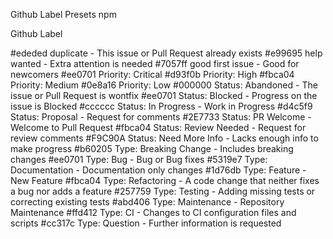 Github Label Presets
npm

Github Label

#ededed duplicate - This issue or Pull Request already exists
#e99695 help wanted - Extra attention is needed
#7057ff good first issue - Good for newcomers
#ee0701 Priority: Critical
#d93f0b Priority: High
#fbca04 Priority: Medium
#0e8a16 Priority: Low
#000000 Status: Abandoned - The issue or Pull Request is wontfix
#ee0701 Status: Blocked - Progress on the issue is Blocked
#cccccc Status: In Progress - Work in Progress
#d4c5f9 Status: Proposal - Request for comments
#2E7733 Status: PR Welcome - Welcome to Pull Request
#fbca04 Status: Review Needed - Request for review comments
#F9C90A Status: Need More Info - Lacks enough info to make progress
#b60205 Type: Breaking Change - Includes breaking changes
#ee0701 Type: Bug - Bug or Bug fixes
#5319e7 Type: Documentation - Documentation only changes
#1d76db Type: Feature - New Feature
#fbca04 Type: Refactoring - A code change that neither fixes a bug nor adds a feature
#257759 Type: Testing - Adding missing tests or correcting existing tests
#abd406 Type: Maintenance - Repository Maintenance
#ffd412 Type: CI - Changes to CI configuration files and scripts
#cc317c Type: Question - Further information is requested
